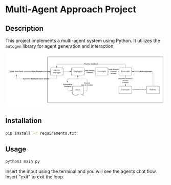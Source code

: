 # Multi-Agent Approach Project

## Description
This project implements a multi-agent system using Python. It utilizes the `autogen` library for agent generation and interaction.

![alt text](https://github.com/mimmol99/MultiAgents/blob/main/MultiAgents_diagram.png?raw=true)

## Installation
```bash
pip install -r requirements.txt
```

## Usage

```bash
python3 main.py
```

Insert the input using the terminal and you will see the agents chat flow. Insert "exit" to exit the loop.
